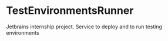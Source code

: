 # TestEnvironmentsRunner
Jetbrains internship project. Service to deploy and to run testing environments